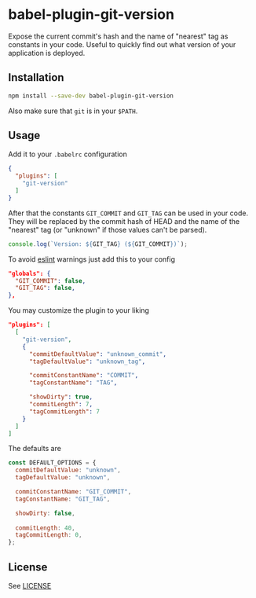 # babel-plugin-git-version

Expose the current commit's hash and the name of "nearest" tag as constants
in your code. Useful to quickly find out what version of your application is
deployed.

## Installation

```sh
npm install --save-dev babel-plugin-git-version
```

Also make sure that `git` is in your `$PATH`.

## Usage

Add it to your `.babelrc` configuration

```json
{
  "plugins": [
    "git-version"
  ]
}
```

After that the constants `GIT_COMMIT` and `GIT_TAG` can be used in your code.
They will be replaced by the commit hash of HEAD and the name of the "nearest"
tag (or "unknown" if those values can't be parsed).

```js
console.log(`Version: ${GIT_TAG} (${GIT_COMMIT})`);
```

To avoid [eslint](https://github.com/eslint/eslint) warnings just add this to
your config

```json
"globals": {
  "GIT_COMMIT": false,
  "GIT_TAG": false,
},
```

You may customize the plugin to your liking

```json
"plugins": [
  [
    "git-version",
    {
      "commitDefaultValue": "unknown_commit",
      "tagDefaultValue": "unknown_tag",

      "commitConstantName": "COMMIT",
      "tagConstantName": "TAG",

      "showDirty": true,
      "commitLength": 7,
      "tagCommitLength": 7
    }
  ]
]
```

The defaults are

```js
const DEFAULT_OPTIONS = {
  commitDefaultValue: "unknown",
  tagDefaultValue: "unknown",

  commitConstantName: "GIT_COMMIT",
  tagConstantName: "GIT_TAG",

  showDirty: false,
  
  commitLength: 40,
  tagCommitLength: 0,
};
```

## License

See [LICENSE](LICENSE)
